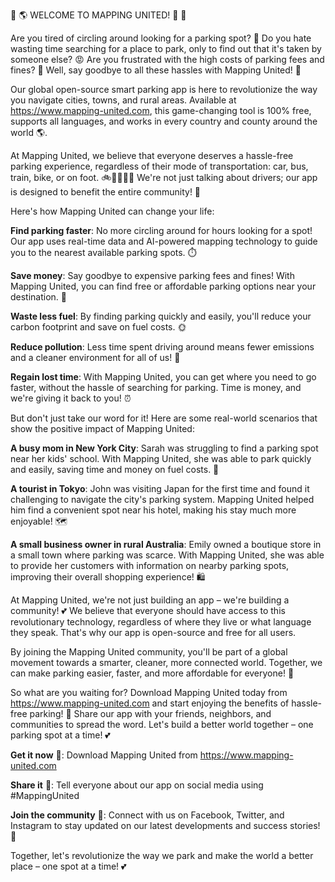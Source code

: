 🚨 🌎 WELCOME TO MAPPING UNITED! 🌈 🌟

Are you tired of circling around looking for a parking spot? 🤯 Do you hate wasting time searching for a place to park, only to find out that it's taken by someone else? 😡 Are you frustrated with the high costs of parking fees and fines? 💸 Well, say goodbye to all these hassles with Mapping United! 🚀

Our global open-source smart parking app is here to revolutionize the way you navigate cities, towns, and rural areas. Available at https://www.mapping-united.com, this game-changing tool is 100% free, supports all languages, and works in every country and county around the world 🌎.

At Mapping United, we believe that everyone deserves a hassle-free parking experience, regardless of their mode of transportation: car, bus, train, bike, or on foot. 🚲🚌🚂🚴‍♀️ We're not just talking about drivers; our app is designed to benefit the entire community! 🌟

Here's how Mapping United can change your life:

 **Find parking faster**: No more circling around for hours looking for a spot! Our app uses real-time data and AI-powered mapping technology to guide you to the nearest available parking spots. ⏱️

 **Save money**: Say goodbye to expensive parking fees and fines! With Mapping United, you can find free or affordable parking options near your destination. 💸

 **Waste less fuel**: By finding parking quickly and easily, you'll reduce your carbon footprint and save on fuel costs. 🌞

 **Reduce pollution**: Less time spent driving around means fewer emissions and a cleaner environment for all of us! 🌱

 **Regain lost time**: With Mapping United, you can get where you need to go faster, without the hassle of searching for parking. Time is money, and we're giving it back to you! ⏰

But don't just take our word for it! Here are some real-world scenarios that show the positive impact of Mapping United:

 **A busy mom in New York City**: Sarah was struggling to find a parking spot near her kids' school. With Mapping United, she was able to park quickly and easily, saving time and money on fuel costs. 🚗

 **A tourist in Tokyo**: John was visiting Japan for the first time and found it challenging to navigate the city's parking system. Mapping United helped him find a convenient spot near his hotel, making his stay much more enjoyable! 🗺️

 **A small business owner in rural Australia**: Emily owned a boutique store in a small town where parking was scarce. With Mapping United, she was able to provide her customers with information on nearby parking spots, improving their overall shopping experience! 🛍️

At Mapping United, we're not just building an app – we're building a community! 💕 We believe that everyone should have access to this revolutionary technology, regardless of where they live or what language they speak. That's why our app is open-source and free for all users.

By joining the Mapping United community, you'll be part of a global movement towards a smarter, cleaner, more connected world. Together, we can make parking easier, faster, and more affordable for everyone! 🌟

So what are you waiting for? Download Mapping United today from https://www.mapping-united.com and start enjoying the benefits of hassle-free parking! 🚀 Share our app with your friends, neighbors, and communities to spread the word. Let's build a better world together – one parking spot at a time! 💕

 **Get it now** 📲: Download Mapping United from https://www.mapping-united.com

 **Share it** 🤩: Tell everyone about our app on social media using #MappingUnited

 **Join the community** 👥: Connect with us on Facebook, Twitter, and Instagram to stay updated on our latest developments and success stories! 📱

Together, let's revolutionize the way we park and make the world a better place – one spot at a time! 💕